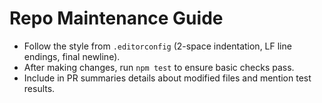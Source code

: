 # Repo Maintenance Guide

- Follow the style from `.editorconfig` (2-space indentation, LF line endings, final newline).
- After making changes, run `npm test` to ensure basic checks pass.
- Include in PR summaries details about modified files and mention test results.
